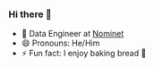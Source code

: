 ### Hi there 👋

- 🥕 Data Engineer at [Nominet](https://nominet.uk/)
- 😄 Pronouns: He/Him
- ⚡ Fun fact: I enjoy baking bread :bread:
<!--
![avatar](https://stuartpullinger.github.io/github_avatar_animated.svg)

**stuartpullinger/stuartpullinger** is a ✨ _special_ ✨ repository because its `README.md` (this file) appears on your GitHub profile.

Here are some ideas to get you started:


- 🌱 I’m currently learning ...
- 👯 I’m looking to collaborate on ...
- 🤔 I’m looking for help with ...
- 💬 Ask me about ...
- 📫 How to reach me: ...


-->
